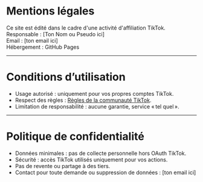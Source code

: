 # Mentions légales

Ce site est édité dans le cadre d'une activité d'affiliation TikTok.  
Responsable : [Ton Nom ou Pseudo ici]  
Email : [ton email ici]  
Hébergement : GitHub Pages

---

# Conditions d’utilisation

- Usage autorisé : uniquement pour vos propres comptes TikTok.
- Respect des règles : [Règles de la communauté TikTok](https://www.tiktok.com/community-guidelines).
- Limitation de responsabilité : aucune garantie, service « tel quel ».

---

# Politique de confidentialité

- Données minimales : pas de collecte personnelle hors OAuth TikTok.
- Sécurité : accès TikTok utilisés uniquement pour vos actions.
- Pas de revente ou partage à des tiers.
- Contact pour toute demande ou suppression de données : [ton email ici]
